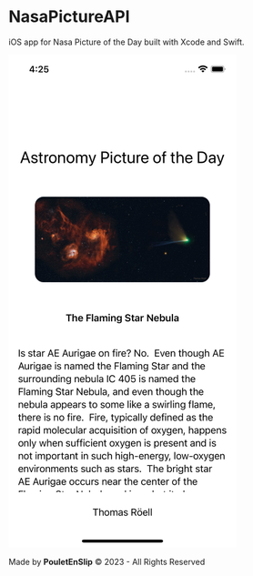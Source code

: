 # NasaPictureAPI
iOS app for Nasa Picture of the Day built with Xcode and Swift.

![0](https://github.com/PouletEnSlip/NasaPictureAPI/blob/main/image.png)

Made by **PouletEnSlip** © 2023 - All Rights Reserved
